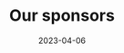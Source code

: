 ---
title: "Our sponsors"
date: 2023-04-06
draft: false
type: bio
svg: /svg/hugo.svg
link: "https://gohugo.io"
---